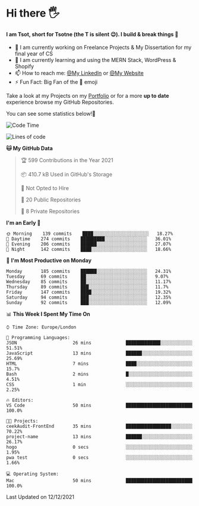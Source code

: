 # Hi there :raised_hand_with_fingers_splayed:
#### I am Tsot, short for Tsotne (the T is silent :wink:). I build & break things :space_invader:
- :telescope: I am currently working on Freelance Projects & My Dissertation for my final year of CS
- :seedling: I am currently learning and using the MERN Stack, WordPress & Shopify
- :mailbox: How to reach me: [@My LinkedIn](https://www.linkedin.com/in/tsotne-gvadzabia/) or [@My Website](https://tsotnegvadzabia.me/contact)
- :zap: Fun Fact: Big Fan of the :space_invader: emoji

Take a look at my Projects on my [Portfolio](https://tsotne.co.uk/) or for a more **up to date** experience browse my GitHub Repositories.

You can see some statistics below!:space_invader:
<!--START_SECTION:waka-->
![Code Time](http://img.shields.io/badge/Code%20Time-483%20hrs%2037%20mins-blue)

![Lines of code](https://img.shields.io/badge/From%20Hello%20World%20I%27ve%20Written-2%20Million%20lines%20of%20code-blue)

**🐱 My GitHub Data** 

> 🏆 599 Contributions in the Year 2021
 > 
> 📦 410.7 kB Used in GitHub's Storage 
 > 
> 🚫 Not Opted to Hire
 > 
> 📜 20 Public Repositories 
 > 
> 🔑 8 Private Repositories  
 > 
**I'm an Early 🐤** 

```text
🌞 Morning    139 commits    ████░░░░░░░░░░░░░░░░░░░░░   18.27% 
🌆 Daytime    274 commits    █████████░░░░░░░░░░░░░░░░   36.01% 
🌃 Evening    206 commits    ██████░░░░░░░░░░░░░░░░░░░   27.07% 
🌙 Night      142 commits    ████░░░░░░░░░░░░░░░░░░░░░   18.66%

```
📅 **I'm Most Productive on Monday** 

```text
Monday       185 commits    ██████░░░░░░░░░░░░░░░░░░░   24.31% 
Tuesday      69 commits     ██░░░░░░░░░░░░░░░░░░░░░░░   9.07% 
Wednesday    85 commits     ██░░░░░░░░░░░░░░░░░░░░░░░   11.17% 
Thursday     89 commits     ███░░░░░░░░░░░░░░░░░░░░░░   11.7% 
Friday       147 commits    ████░░░░░░░░░░░░░░░░░░░░░   19.32% 
Saturday     94 commits     ███░░░░░░░░░░░░░░░░░░░░░░   12.35% 
Sunday       92 commits     ███░░░░░░░░░░░░░░░░░░░░░░   12.09%

```


📊 **This Week I Spent My Time On** 

```text
⌚︎ Time Zone: Europe/London

💬 Programming Languages: 
JSON                     26 mins             █████████████░░░░░░░░░░░░   51.51% 
JavaScript               13 mins             ██████░░░░░░░░░░░░░░░░░░░   25.69% 
HTML                     7 mins              ████░░░░░░░░░░░░░░░░░░░░░   15.7% 
Bash                     2 mins              █░░░░░░░░░░░░░░░░░░░░░░░░   4.51% 
CSS                      1 min               ░░░░░░░░░░░░░░░░░░░░░░░░░   2.25%

🔥 Editors: 
VS Code                  50 mins             █████████████████████████   100.0%

🐱‍💻 Projects: 
ceekAudit-FrontEnd       35 mins             █████████████████░░░░░░░░   70.22% 
project-name             13 mins             ██████░░░░░░░░░░░░░░░░░░░   26.17% 
hogo                     0 secs              ░░░░░░░░░░░░░░░░░░░░░░░░░   1.95% 
pwa test                 0 secs              ░░░░░░░░░░░░░░░░░░░░░░░░░   1.66%

💻 Operating System: 
Mac                      50 mins             █████████████████████████   100.0%

```


 Last Updated on 12/12/2021
<!--END_SECTION:waka-->
